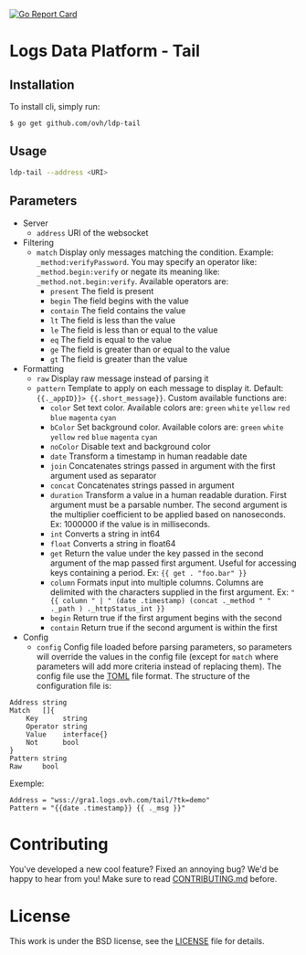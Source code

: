 [![Go Report Card](https://goreportcard.com/badge/github.com/ovh/ldp-tail)](https://goreportcard.com/report/github.com/ovh/ldp-tail)

Logs Data Platform - Tail
=========================

Installation
------------

To install cli, simply run:
```
$ go get github.com/ovh/ldp-tail
```

Usage
-----

```sh
ldp-tail --address <URI>
```

Parameters
----------
* Server
  * `address` URI of the websocket
* Filtering
  * `match` Display only messages matching the condition. Example: `_method:verifyPassword`. You may specify an operator like: `_method.begin:verify` or negate its meaning like: `_method.not.begin:verify`. Available operators are:
    * `present` The field is present
    * `begin` The field begins with the value
    * `contain` The field contains the value
    * `lt` The field is less than the value
    * `le` The field is less than or equal to the value
    * `eq` The field is equal to the value
    * `ge` The field is greater than or equal to the value
    * `gt` The field is greater than the value
* Formatting
  * `raw` Display raw message instead of parsing it
  * `pattern` Template to apply on each message to display it. Default: `{{._appID}}> {{.short_message}}`. Custom available functions are:
    * `color` Set text color. Available colors are: `green` `white` `yellow` `red` `blue` `magenta` `cyan`
    * `bColor` Set background color. Available colors are: `green` `white` `yellow` `red` `blue` `magenta` `cyan`
    * `noColor` Disable text and background color
    * `date` Transform a timestamp in human readable date
    * `join` Concatenates strings passed in argument with the first argument used as separator
    * `concat` Concatenates strings passed in argument
    * `duration` Transform a value in a human readable duration. First argument must be a parsable number. The second argument is the multiplier coefficient to be applied based on nanoseconds. Ex: 1000000 if the value is in milliseconds.
    * `int` Converts a string in int64
    * `float` Converts a string in float64
    * `get` Return the value under the key passed in the second argument of the map passed first argument. Useful for accessing keys containing a period. Ex: `{{ get . "foo.bar" }}`
    * `column` Formats input into multiple columns. Columns are delimited with the characters supplied in the first argument. Ex: `"{{ column " | " (date .timestamp) (concat ._method " " ._path ) ._httpStatus_int }}`
    * `begin` Return true if the first argument begins with the second
    * `contain` Return true if the second argument is within the first
* Config
  * `config` Config file loaded before parsing parameters, so parameters will override the values in the config file (except for `match` where parameters will add more criteria instead of replacing them). The config file use the [TOML](https://github.com/toml-lang/toml) file format. The structure of the configuration file is:
```
Address string
Match   []{
    Key      string
    Operator string
    Value    interface{}
    Not      bool
}
Pattern string
Raw     bool
```
Exemple:
```
Address = "wss://gra1.logs.ovh.com/tail/?tk=demo"
Pattern = "{{date .timestamp}} {{ ._msg }}"
```

# Contributing

You've developed a new cool feature? Fixed an annoying bug? We'd be happy
to hear from you! Make sure to read [CONTRIBUTING.md](./CONTRIBUTING.md) before.

# License

This work is under the BSD license, see the [LICENSE](LICENSE) file for details.
